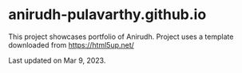 # anirudh-pulavarthy.github.io

This project showcases portfolio of Anirudh.
Project uses a template downloaded from https://html5up.net/

Last updated on Mar 9, 2023.